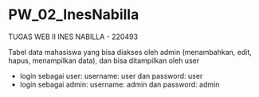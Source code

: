 # PW_02_InesNabilla
TUGAS WEB II
INES NABILLA - 220493

Tabel data mahasiswa yang bisa diakses oleh admin (menambahkan, edit, hapus, menampilkan data), dan bisa ditampilkan oleh user

- login sebagai user: username: user dan password: user
- login sebagai admin: username: admin dan password: admin


